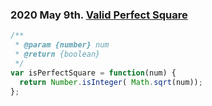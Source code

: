 ### 2020 May 9th. [Valid Perfect Square](https://leetcode.com/explore/challenge/card/may-leetcoding-challenge/535/week-2-may-8th-may-14th/3324/)
```javascript
/**
 * @param {number} num
 * @return {boolean}
 */
var isPerfectSquare = function(num) {
  return Number.isInteger( Math.sqrt(num));
};
```
